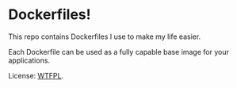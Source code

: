 # Dockerfiles!

This repo contains Dockerfiles I use to make my life easier.

Each Dockerfile can be used as a fully capable base image for your applications.

License: [WTFPL](http://www.wtfpl.net/).